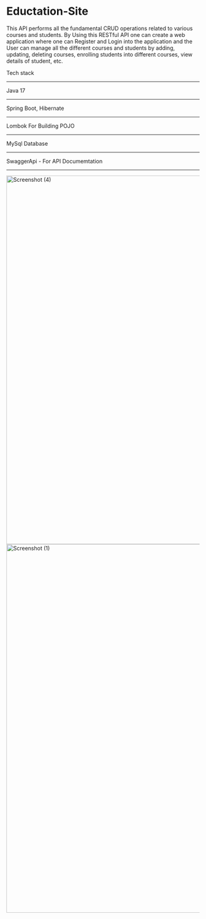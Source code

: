 # Eductation-Site
 This API performs all the fundamental CRUD operations related to various courses and students.
 By Using this RESTful API one can create a web application where one can Register and Login into the application and the User can manage all the different courses and students by adding, updating, deleting courses, enrolling students into different courses, view details of student, etc.

Tech stack
______________________
Java 17
_____
Spring Boot, Hibernate
_______
Lombok For Building POJO
______________
MySql Database
______________
SwaggerApi - For API Documemtation
_________________
<img width="960" alt="Screenshot (4)" src="https://github.com/Pankhurisriv/Eductation-Site/assets/82195102/937a85a4-1197-460b-8a29-3ed6a16e81e8">

<img width="960" alt="Screenshot (1)" src="https://github.com/Pankhurisriv/Eductation-Site/assets/82195102/6caad1ab-ed6c-4a9e-b3d6-b420dbad6c8f">
